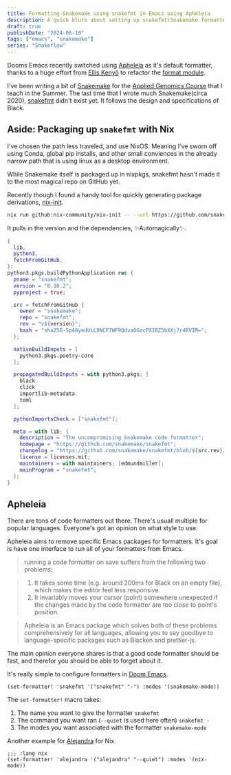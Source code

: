 ```yaml
---
title: Formatting Snakemake using snakefmt in Emacs using Apheleia
description: A quick blurb about setting up snakefmt(Snakemake formatter) in Doom Emacs
draft: true
publishDate: "2024-06-10"
tags: ["emacs", "snakemake"]
series: "Snakeflow"
---
```


Dooms Emacs recently switched using [Apheleia](https://github.com/radian-software/apheleia) as it's default formatter, thanks to a huge effort from [Ellis Kenyő](https://elken.dev) to refactor the [format module](https://docs.doomemacs.org/latest/?#/modules/editor/format).

I've been writing a bit of [Snakemake](https://snakemake.github.io/) for the [Applied Genomics Course](https://applied-genomics.dev/) that I teach in the Summer. The last time that I wrote much Snakemake(circa 2020), [snakefmt](https://github.com/snakemake/snakefmt) didn't exist yet. It follows the design and specifications of Black.

## Aside: Packaging up `snakefmt` with Nix

I've chosen the path less traveled, and use NixOS. Meaning I've sworn off using Conda, global pip installs, and other small conviences in the already narrow path that is using linux as a desktop environment.

While Snakemake itself is packaged up in nixpkgs, snakefmt hasn't made it to the most magical repo on GitHub yet.

Recently though I found a handy tool for quickly generating package derivations, [nix-init](https://github.com/nix-community/nix-init).

```sh
nix run github:nix-community/nix-init -- --url https://github.com/snakemake/snakefmt
```

It pulls in the version and the dependencies, ✨Automagically✨.

```nix title="snakefmt.nix"
{
  lib,
  python3,
  fetchFromGitHub,
}:
python3.pkgs.buildPythonApplication rec {
  pname = "snakefmt";
  version = "0.10.2";
  pyproject = true;

  src = fetchFromGitHub {
    owner = "snakemake";
    repo = "snakefmt";
    rev = "v${version}";
    hash = "sha256-Sp48yedUiL8NCF7WF9QdvaOGocPXIBZ5bXXj7r4RVIM=";
  };

  nativeBuildInputs = [
    python3.pkgs.poetry-core
  ];

  propagatedBuildInputs = with python3.pkgs; [
    black
    click
    importlib-metadata
    toml
  ];

  pythonImportsCheck = ["snakefmt"];

  meta = with lib; {
    description = "The uncompromising Snakemake code formatter";
    homepage = "https://github.com/snakemake/snakefmt";
    changelog = "https://github.com/snakemake/snakefmt/blob/${src.rev}/CHANGELOG.md";
    license = licenses.mit;
    maintainers = with maintainers; [edmundmiller];
    mainProgram = "snakefmt";
  };
}
```

## Apheleia

There are tons of code formatters out there. There's usuall multiple for popular languages. Everyone's got an opinion on what style to use.

Apheleia aims to remove specific Emacs packages for formatters. It's goal is have one interface to run all of your formatters from Emacs.

> running a code formatter on save suffers from the following two problems:

>    1. It takes some time (e.g. around 200ms for Black on an empty file), which makes the editor feel less responsive.
>    2. It invariably moves your cursor (point) somewhere unexpected if the changes made by the code formatter are too close to point's position.

> Apheleia is an Emacs package which solves both of these problems comprehensively for all languages, allowing you to say goodbye to language-specific packages such as Blacken and prettier-js.

The main opinion everyone shares is that a good code formatter should be fast, and therefor you should be able to forget about it.

It's really simple to configure formatters in [Doom Emacs](https://github.com/doomemacs/doomemacs).

```emacs-lisp title="config.el"
(set-formatter! 'snakefmt '("snakefmt" "-") :modes '(snakemake-mode))
```

The `set-formatter!` macro takes:
1. The name you want to give the formatter
`snakefmt`
2. The command you want ran (`--quiet` is used here often)
`snakefmt -`
3. The modes you want associated with the formatter
`snakemake-mode`

Another example for [Alejandra](https://github.com/kamadorueda/alejandra) for Nix.

```emacs-lisp title="config.el"
;;; :lang nix
(set-formatter! 'alejandra '("alejandra" "--quiet") :modes '(nix-mode))
```
